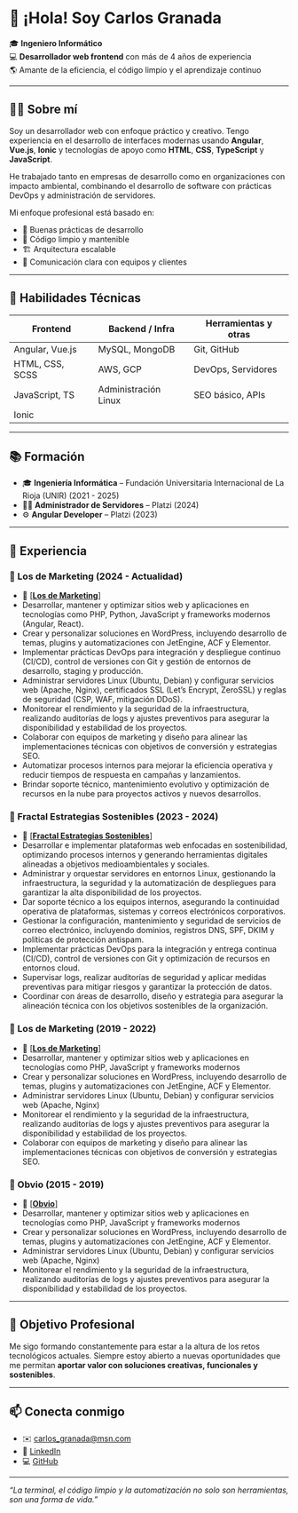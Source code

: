 # 👋 ¡Hola! Soy Carlos Granada

🎓 **Ingeniero Informático**  
💻 **Desarrollador web frontend** con más de 4 años de experiencia  
🌎 Amante de la eficiencia, el código limpio y el aprendizaje continuo  

---

## 👨‍💻 Sobre mí

Soy un desarrollador web con enfoque práctico y creativo. Tengo experiencia en el desarrollo de interfaces modernas usando **Angular**, **Vue.js**, **Ionic** y tecnologías de apoyo como **HTML**, **CSS**, **TypeScript** y **JavaScript**.

He trabajado tanto en empresas de desarrollo como en organizaciones con impacto ambiental, combinando el desarrollo de software con prácticas DevOps y administración de servidores.

Mi enfoque profesional está basado en:
- 🧠 Buenas prácticas de desarrollo
- 🧹 Código limpio y mantenible
- 🏗️ Arquitectura escalable
- 🤝 Comunicación clara con equipos y clientes

---

## 🧠 Habilidades Técnicas

| Frontend         | Backend / Infra      | Herramientas y otras |
|------------------|----------------------|-----------------------|
| Angular, Vue.js  | MySQL, MongoDB       | Git, GitHub           |
| HTML, CSS, SCSS  | AWS, GCP             | DevOps, Servidores    |
| JavaScript, TS   | Administración Linux | SEO básico, APIs      |
| Ionic            |                      |                       |

---

## 📚 Formación

- 🎓 **Ingeniería Informática** – Fundación Universitaria Internacional de La Rioja (UNIR) (2021 - 2025)
- 🧑‍💻 **Administrador de Servidores** – Platzi (2024)
- ⚙️ **Angular Developer** – Platzi (2023)

---

## 🧩 Experiencia

### 🔹 Los de Marketing (2024 - Actualidad)
- 🔗 <a href="https://www.losdemarketing.com" target="_blank">[**Los de Marketing**]</a> 
- Desarrollar, mantener y optimizar sitios web y aplicaciones en tecnologías como PHP, Python, JavaScript y frameworks modernos (Angular, React).
- Crear y personalizar soluciones en WordPress, incluyendo desarrollo de temas, plugins y automatizaciones con JetEngine, ACF y Elementor.
- Implementar prácticas DevOps para integración y despliegue continuo (CI/CD), control de versiones con Git y gestión de entornos de desarrollo, staging y producción.
- Administrar servidores Linux (Ubuntu, Debian) y configurar servicios web (Apache, Nginx), certificados SSL (Let’s Encrypt, ZeroSSL) y reglas de seguridad (CSP, WAF, mitigación DDoS).
- Monitorear el rendimiento y la seguridad de la infraestructura, realizando auditorías de logs y ajustes preventivos para asegurar la disponibilidad y estabilidad de los proyectos.
- Colaborar con equipos de marketing y diseño para alinear las implementaciones técnicas con objetivos de conversión y estrategias SEO.
- Automatizar procesos internos para mejorar la eficiencia operativa y reducir tiempos de respuesta en campañas y lanzamientos.
- Brindar soporte técnico, mantenimiento evolutivo y optimización de recursos en la nube para proyectos activos y nuevos desarrollos.


### 🔹 Fractal Estrategias Sostenibles (2023 - 2024)
- 🌱 <a href="https://www.fractalestrategias.com" target="_blank">[**Fractal Estrategias Sostenibles**]</a>
- Desarrollar e implementar plataformas web enfocadas en sostenibilidad, optimizando procesos internos y generando herramientas digitales alineadas a objetivos medioambientales y sociales.
- Administrar y orquestar servidores en entornos Linux, gestionando la infraestructura, la seguridad y la automatización de despliegues para garantizar la alta disponibilidad de los proyectos.
- Dar soporte técnico a los equipos internos, asegurando la continuidad operativa de plataformas, sistemas y correos electrónicos corporativos.
- Gestionar la configuración, mantenimiento y seguridad de servicios de correo electrónico, incluyendo dominios, registros DNS, SPF, DKIM y políticas de protección antispam.
- Implementar prácticas DevOps para la integración y entrega continua (CI/CD), control de versiones con Git y optimización de recursos en entornos cloud.
- Supervisar logs, realizar auditorías de seguridad y aplicar medidas preventivas para mitigar riesgos y garantizar la protección de datos.
- Coordinar con áreas de desarrollo, diseño y estrategia para asegurar la alineación técnica con los objetivos sostenibles de la organización.


### 🔹 Los de Marketing (2019 - 2022)
- 🔗 <a href="https://www.losdemarketing.com" target="_blank">[**Los de Marketing**]</a> 
- Desarrollar, mantener y optimizar sitios web y aplicaciones en tecnologías como PHP, JavaScript y frameworks modernos
- Crear y personalizar soluciones en WordPress, incluyendo desarrollo de temas, plugins y automatizaciones con JetEngine, ACF y Elementor.
- Administrar servidores Linux (Ubuntu, Debian) y configurar servicios web (Apache, Nginx)
- Monitorear el rendimiento y la seguridad de la infraestructura, realizando auditorías de logs y ajustes preventivos para asegurar la disponibilidad y estabilidad de los proyectos.
- Colaborar con equipos de marketing y diseño para alinear las implementaciones técnicas con objetivos de conversión y estrategias SEO.


### 🔹 Obvio (2015 - 2019)
- 🔗 <a href="https://www.obvio.com.co" target="_blank">[**Obvio**]</a> 
- Desarrollar, mantener y optimizar sitios web y aplicaciones en tecnologías como PHP, JavaScript y frameworks modernos
- Crear y personalizar soluciones en WordPress, incluyendo desarrollo de temas, plugins y automatizaciones con JetEngine, ACF y Elementor.
- Administrar servidores Linux (Ubuntu, Debian) y configurar servicios web (Apache, Nginx)
- Monitorear el rendimiento y la seguridad de la infraestructura, realizando auditorías de logs y ajustes preventivos para asegurar la disponibilidad y estabilidad de los proyectos.


---

## 🚀 Objetivo Profesional

Me sigo formando constantemente para estar a la altura de los retos tecnológicos actuales. Siempre estoy abierto a nuevas oportunidades que me permitan **aportar valor con soluciones creativas, funcionales y sostenibles**.

---

## 📫 Conecta conmigo

- ✉️ carlos_granada@msn.com  
- 💼 [LinkedIn](https://www.linkedin.com/in/carlos-granada-599642173/)  
- 💻 [GitHub](https://github.com/solcra)

---

_“La terminal, el código limpio y la automatización no solo son herramientas, son una forma de vida.”_


